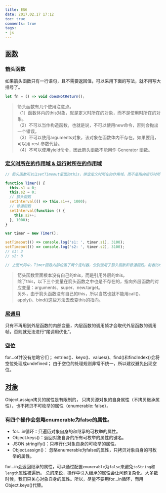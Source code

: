 ```yaml
---
title: ES6
date: 2017.02.17 17:12
toc: true
comments: true
tags:
- js
---
```



## [函数](http://es6.ruanyifeng.com/#docs/function)
### 箭头函数
如果箭头函数只有一行语句，且不需要返回值，可以采用下面的写法，就不用写大括号了。
```js
let fn = () => void doesNotReturn();
```

> 箭头函数有几个使用注意点。  
（1）函数体内的this对象，就是定义时所在的对象，而不是使用时所在的对象。  
（2）不可以当作构造函数，也就是说，不可以使用new命令，否则会抛出一个错误。  
（3）不可以使用arguments对象，该对象在函数体内不存在。如果要用，可以用 rest 参数代替。  
（4）不可以使用yield命令，因此箭头函数不能用作 Generator 函数。  

### [定义时所在的作用域 & 运行时所在的作用域](http://es6.ruanyifeng.com/#docs/function#使用注意点)
```js
// 箭头函数可以让setTimeout里面的this，绑定定义时所在的作用域，而不是指向运行时所在的作用域。下面是另一个例子。

function Timer() {
  this.s1 = 0;
  this.s2 = 0;
  // 箭头函数
  setInterval(() => this.s1++, 1000);
  // 普通函数
  setInterval(function () {
    this.s2++;
  }, 1000);
}

var timer = new Timer();

setTimeout(() => console.log('s1: ', timer.s1), 3100);
setTimeout(() => console.log('s2: ', timer.s2), 3100);
// s1: 3
// s2: 0

// 上面代码中，Timer函数内部设置了两个定时器，分别使用了箭头函数和普通函数。前者的this绑定定义时所在的作用域（即Timer函数），后者的this指向运行时所在的作用域（即全局对象）。所以，3100 毫秒之后，timer.s1被更新了 3 次，而timer.s2一次都没更新。
```

> 箭头函数里面根本没有自己的this，而是引用外层的this。  
> 除了this，以下三个变量在箭头函数之中也是不存在的，指向外层函数的对应变量：arguments、super、new.target。  
> 另外，由于箭头函数没有自己的this，所以当然也就不能用call()、apply()、bind()这些方法去改变this的指向。

### [尾调用](http://es6.ruanyifeng.com/#docs/function#尾调用优化)
只有不再用到外层函数的内部变量，内层函数的调用帧才会取代外层函数的调用帧，否则就无法进行“尾调用优化”。


### 空位
for...of并没有忽略它们；
entries()、keys()、values()、find()和findIndex()会将空位处理成undefined；
由于空位的处理规则非常不统一，所以建议避免出现空位。


## [对象](http://es6.ruanyifeng.com/#docs/object)

Object.assign拷贝的属性是有限制的，
只拷贝源对象的自身属性（不拷贝继承属性），也不拷贝不可枚举的属性（enumerable: false）。

### 有四个操作会忽略enumerable为false的属性。
- for...in循环：只遍历对象自身的和继承的可枚举的属性。
- Object.keys()：返回对象自身的所有可枚举的属性的键名。
- JSON.stringify()：只串行化对象自身的可枚举的属性。
- Object.assign()： 忽略enumerable为false的属性，只拷贝对象自身的可枚举的属性。

for...in会返回继承的属性，可以通过配置`enumerable`为`false`来避免`toString`和`length`属性被遍历。
总的来说，操作中引入继承的属性会让问题复杂化，大多数时候，我们只关心对象自身的属性。所以，尽量不要用for...in循环，而用Object.keys()代替。

